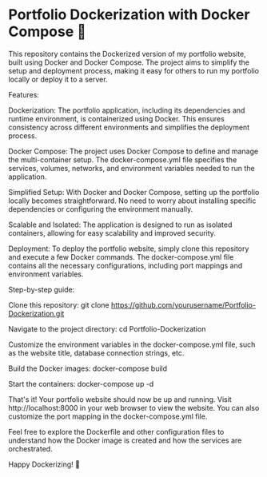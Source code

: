 # Portfolio Dockerization with Docker Compose 🐳


This repository contains the Dockerized version of my portfolio website, built using Docker and Docker Compose. The project aims to simplify the setup and deployment process, making it easy for others to run my portfolio locally or deploy it to a server.

Features:

Dockerization: The portfolio application, including its dependencies and runtime environment, is containerized using Docker. This ensures consistency across different environments and simplifies the deployment process.

Docker Compose: The project uses Docker Compose to define and manage the multi-container setup. The docker-compose.yml file specifies the services, volumes, networks, and environment variables needed to run the application.

Simplified Setup: With Docker and Docker Compose, setting up the portfolio locally becomes straightforward. No need to worry about installing specific dependencies or configuring the environment manually.

Scalable and Isolated: The application is designed to run as isolated containers, allowing for easy scalability and improved security.

Deployment:
To deploy the portfolio website, simply clone this repository and execute a few Docker commands. The docker-compose.yml file contains all the necessary configurations, including port mappings and environment variables.

Step-by-step guide:

Clone this repository: git clone https://github.com/yourusername/Portfolio-Dockerization.git

Navigate to the project directory: cd Portfolio-Dockerization

Customize the environment variables in the docker-compose.yml file, such as the website title, database connection strings, etc.

Build the Docker images: docker-compose build

Start the containers: docker-compose up -d

That's it! Your portfolio website should now be up and running. Visit http://localhost:8000 in your web browser to view the website. You can also customize the port mapping in the docker-compose.yml file.

Feel free to explore the Dockerfile and other configuration files to understand how the Docker image is created and how the services are orchestrated.

Happy Dockerizing! 🚀
